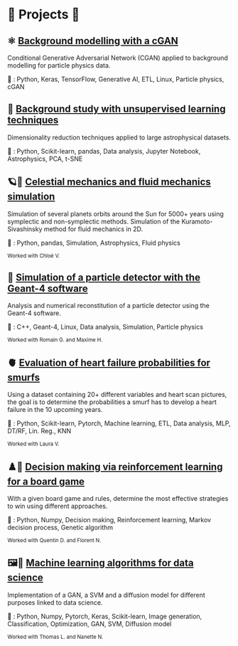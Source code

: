 # 🚀 Projects 🚀

## ⚛️ [Background modelling with a cGAN](https://github.com/BrieuxK/Background-Modelling-cGAN)
Conditional Generative Adversarial Network (CGAN) applied to background modelling for particle physics data.

🔑 : Python, Keras, TensorFlow, Generative AI, ETL, Linux, Particle physics, cGAN

## 🌟 [Background study with unsupervised learning techniques](https://github.com/BrieuxK/Etude-du-bruit)
Dimensionality reduction techniques applied to large astrophysical datasets.

🔑 : Python, Scikit-learn, pandas, Data analysis, Jupyter Notebook, Astrophysics, PCA, t-SNE

## 🪐🌊 [Celestial mechanics and fluid mechanics simulation](https://github.com/BrieuxK/Kura-Siva_and_Celestial)
Simulation of several planets orbits around the Sun for 5000+ years using symplectic and non-symplectic methods.
Simulation of the Kuramoto-Sivashinsky method for fluid mechanics in 2D.

🔑 : Python, pandas, Simulation, Astrophysics, Fluid physics 

<sub>Worked with Chloé V.</sub>

## 🔎 [Simulation of a particle detector with the Geant-4 software](https://github.com/BrieuxK/Geant4-Cosmic-Bench)
Analysis and numerical reconstitution of a particle detector using the Geant-4 software.

🔑 : C++, Geant-4, Linux, Data analysis, Simulation, Particle physics

<sub>Worked with Romain G. and Maxime H.</sub>

## 🫀 [Evaluation of heart failure probabilities for smurfs](https://github.com/BrieuxK/Heart_failure_smurfs)
Using a dataset containing 20+ different variables and heart scan pictures, the goal is to determine the probabilities a smurf has to develop a heart failure in the 10 upcoming years.

🔑 : Python, Scikit-learn, Pytorch, Machine learning, ETL, Data analysis, MLP, DT/RF, Lin. Reg., KNN 

<sub>Worked with Laura V.</sub>

## ♟️🎲 [Decision making via reinforcement learning for a board game](https://github.com/Quent-DL/LINFO2275_SnakesLadders)
With a given board game and rules, determine the most effective strategies to win using different approaches.

🔑 : Python, Numpy, Decision making, Reinforcement learning, Markov decision process, Genetic algorithm

<sub>Worked with Quentin D. and Florent N.</sub>

## 🖼️🔢 [Machine learning algorithms for data science](https://github.com/BrieuxK/ML_for_data_science)
Implementation of a GAN, a SVM and a diffusion model for different purposes linked to data science.

🔑 : Python, Numpy, Pytorch, Keras, Scikit-learn, Image generation, Classification, Optimization, GAN, SVM, Diffusion model

<sub>Worked with Thomas L. and Nanette N.</sub>
